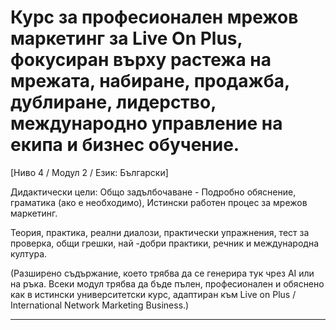 # Курс за професионален мрежов маркетинг за Live On Plus, фокусиран върху растежа на мрежата, набиране, продажба, дублиране, лидерство, международно управление на екипа и бизнес обучение.


[Ниво 4 / Модул 2 / Език: Български]

Дидактически цели: Общо задълбочаване - Подробно обяснение, граматика (ако е необходимо), Истински работен процес за мрежов маркетинг.

Теория, практика, реални диалози, практически упражнения, тест за проверка, общи грешки, най -добри практики, речник и международна култура.


(Разширено съдържание, което трябва да се генерира тук чрез AI или на ръка. Всеки модул трябва да бъде пълен, професионален и обяснено как в истински университетски курс, адаптиран към Live on Plus / International Network Marketing Business.)

---
